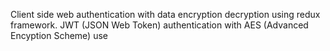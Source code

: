  Client side web authentication with data encryption decryption using redux framework. JWT (JSON Web Token) authentication with AES (Advanced Encyption Scheme) use
